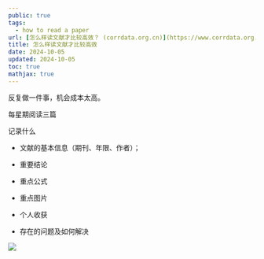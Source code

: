 ```yaml
---
public: true
tags:
  - how to read a paper
url: [怎么样读文献才比较高效？ (corrdata.org.cn)](https://www.corrdata.org.cn/news/industry/2018-12-17/171236.html)
title: 怎么样读文献才比较高效
date: 2024-10-05
updated: 2024-10-05
toc: true
mathjax: true
---
```


反复做一件事，机会成本太高。

每星期阅读三篇

记录什么

  + 文献的基本信息（期刊、年限、作者）；

  + 重要结论

  + 重点公式

  + 重点图片

  + 个人收获

  + 存在的问题及如何解决

![](https://media.xiang578.com/20221021164323-papar-note-example.png)

